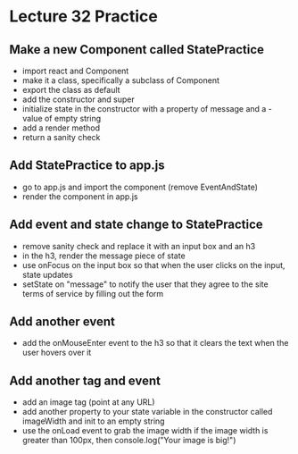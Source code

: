 # Lecture 32 Practice

## Make a new Component called StatePractice

- import react and Component
- make it a class, specifically a subclass of Component
- export the class as default
- add the constructor and super
- initialize state in the constructor with a property of message and a - value of empty string
- add a render method
- return a sanity check

## Add StatePractice to app.js

- go to app.js and import the component (remove EventAndState)
- render the component in app.js

## Add event and state change to StatePractice

- remove sanity check and replace it with an input box and an h3
- in the h3, render the message piece of state
- use onFocus on the input box so that when the user clicks on the input, state updates
- setState on "message" to notify the user that they agree to the site terms of service by filling out the form

## Add another event

- add the onMouseEnter event to the h3 so that it clears the text when the user hovers over it

## Add another tag and event

- add an image tag (point at any URL)
- add another property to your state variable in the constructor called imageWidth and init to an empty string
- use the onLoad event to grab the image width
if the image width is greater than 100px, then console.log("Your image is big!")
